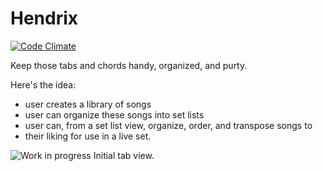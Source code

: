 Hendrix
=======

[![Code Climate](https://codeclimate.com/github/andrewhao/hendrix.png)](https://codeclimate.com/github/andrewhao/hendrix)

Keep those tabs and chords handy, organized, and purty.

Here's the idea:

* user creates a library of songs
* user can organize these songs into set lists
* user can, from a set list view, organize, order, and transpose songs to
* their liking for use in a live set.

![Work in progress](http://i.imgur.com/4l3IjZu.png)
Initial tab view.

